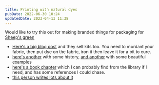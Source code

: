 ```yaml
---
title: Printing with natural dyes
pubDate: 2022-06-30 10:24
updatedDate: 2023-04-13 11:38
---
```


Would like to try this out for making branded things for packaging for [Sheep's green](https://www.sheepsgreencrafts.co.uk)

- [Here's a big blog post](https://www.sat-su-ma.studio/blogs/tips-and-ideas-on-natural-dyeing/printing-with-natural-dyes) and they sell kits too. You need to mordant your fabric, then put dye on the fabric, iron it then leave it for a bit to cure.
- [here's another](https://www.suzannedekel.com/post/printing-with-natural-dyes) with some history, [and another](https://www.jennydean.co.uk/printing-and-painting-with-natural-dye-extracts/) with some beautiful examples
- [here's a book chapter](https://link.springer.com/chapter/10.1007/978-3-030-38545-3_1) which I can probably find from the library if I need, and has some references I could chase.
- [this person writes lots about it](https://dancewithcolour.com/tag/natural-dye-printing/)

